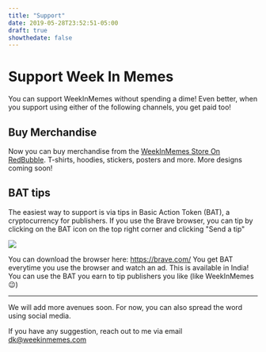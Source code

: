 ```yaml
---
title: "Support"
date: 2019-05-28T23:52:51-05:00
draft: true
showthedate: false
---
```


# Support Week In Memes

You can support WeekInMemes without spending a dime! Even better, when you support using either of the following channels, you get paid too!

## Buy Merchandise

Now you can buy merchandise from the [WeekInMemes Store On RedBubble](https://www.redbubble.com/people/weekinmemes/shop). T-shirts, hoodies, stickers, posters and more. More designs coming soon!

## BAT tips

The easiest way to support is via tips in Basic Action Token (BAT), a cryptocurrency for publishers. If you use the Brave browser, you can tip by clicking on the BAT icon on the top right corner and clicking "Send a tip"

![](img/brave-tip.png) 

You can download the browser here: https://brave.com/ You get BAT everytime you use the browser and watch an ad. This is available in India! You can use the BAT you earn to tip publishers you like (like WeekInMemes :wink:)



---

We will add more avenues soon. For now, you can also spread the word using social media.

If you have any suggestion, reach out to me via email dk@weekinmemes.com 

